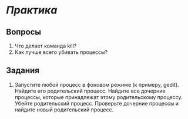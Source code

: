 # *Практика*

## Вопросы

1. Что делает команда kill?
2. Как лучше всего убивать процессы? 

## Задания

1. Запустите любой процесс в фоновом режиме (к примеру, gedit). Найдите его родительский процесс. Найдите все дочерние процессы, которые принадлежат этому родительскому процессу. Убейте родительский процесс. Проверьте дочерние процессы и найдите новый родительский процесс.

